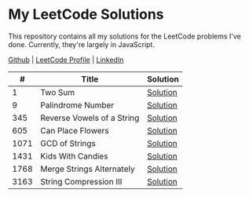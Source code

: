 # My LeetCode Solutions

This repository contains all my solutions for the LeetCode problems I've done. Currently, they're largely in JavaScript.

[Github](https://github.com/egarand) | [LeetCode Profile](https://leetcode.com/u/egarand/) | [LinkedIn](https://www.linkedin.com/in/erica-garand)

\#   | Title                     | Solution
-----|---------------------------|---
1    | Two Sum                   | [Solution](solutions/1.%20Two%20Sum/)
9    | Palindrome Number         | [Solution](solutions/9.%20Palindrome%20Number/)
345  | Reverse Vowels of a String| [Solution](solutions/345.%20Reverse%20Vowels%20of%20a%20String/)
605  | Can Place Flowers         | [Solution](solutions/605.%20Can%20Place%20Flowers/)
1071 | GCD of Strings            | [Solution](solutions/1071.%20GCD%20of%20Strings/)
1431 | Kids With Candies         | [Solution](solutions/1431.%20Kids%20With%20Candies/)
1768 | Merge Strings Alternately | [Solution](solutions/1768.%20Merge%20Strings%20Alternately/)
3163 | String Compression III    | [Solution](solutions/3163.%20String%20Compression%20III/)
